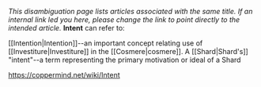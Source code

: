 *This disambiguation page lists articles associated with the same title.  If an internal link led you here, please change the link to point directly to the intended article.*
**Intent** can refer to:

[[Intention\|Intention]]--an important concept relating use of [[Investiture\|Investiture]] in the [[Cosmere\|cosmere]].
A [[Shard\|Shard's]] "intent"--a term representing the primary motivation or ideal of a Shard


https://coppermind.net/wiki/Intent